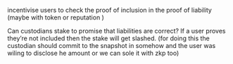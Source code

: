 

incentivise users to check the proof of inclusion in the proof of liability (maybe with token or reputation )

Can custodians stake to promise that liabilities are correct? If a user proves they’re not included then the stake will get slashed. (for doing this the custodian should commit to the snapshot in somehow and the user was wiling to disclose he amount or we can sole it with zkp too)

